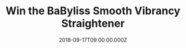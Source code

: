 ---
campaign-uuid: "c-639650cd-efbc-4c28-8e49-2b795d02fdb5"
type: "Preview"
category: "Gifts"
date: "2018-09-17T09:00:00.000Z"
end-date: "2018-09-24T23:59:00.000Z"
disable-form: false
is_promoted: false
has_entry_page: true
title: "Win the BaByliss Smooth Vibrancy Straightener"
competition-description: "<p>Nothing better than achieving beautiful salon sleek hair.\
  \ Soft, smooth and shiny hair… We want you to look your best that is why we are\
  \ giving you the chance of winning the BaByliss Smooth Vibrancy Straightener.</p>\r\
  \n<p>Ready to show your perfect hair anywhere you go?</p>"
hero-header: "Win the BaByliss Smooth Vibrancy Straightener"
terms-confirmation: "N/A"
banner-img: "https://assets.expresslyapp.com/asset-bd83654e-6138-4149-be3f-3b921a9738d9.jpg"
logo-left-href: "http://babyliss.co.uk/"
logo-left-image: "https://assets.expresslyapp.com/asset-c2a68895-86d5-4b76-b8da-d9e9dfac5967.jpg"
logo-left-title: "BaByliss"
bg-image-hero: "https://assets.expresslyapp.com/asset-46e212e0-c4cf-43ce-baa0-d5b4c5cdd532.jpg"
bg-image-first: "https://assets.expresslyapp.com/asset-783217cc-9464-40f5-af11-d7cb70cff814.jpg"
section1-content: "<p>The Babylis Smooth Vibrancy Straightener features ceramic plates\
  \ infused macadamia and camellia oils for an easy glide and ultra-smooth finish.\
  \ The longer plates can straighten larger sections at one time for quick styling.</p>\r\
  \n<p>Perfect for traveling with its multi-voltage feature it will deliver flawless\
  \ results at home or away. With its curved housing design it means you can mix up\
  \ your style and create curly and wavy looks.</p> \r\n<p>Prepare yourself for your\
  \ summer holidays with the new Babyliss Smooth Vibrancy Straightener and get ready\
  \ to stand out anywhere!</p>"
entry-title: "Win the BaByliss Smooth Vibrancy Straightener"
entry-content: "Enter the draw to win the Babyliss Smooth Vibrancy Straightener \r\
  \nby completing the form below before 23:59 on 24th of October 2018."
has-winner: false
prize-description: "BaByliss Smooth Vibrancy Straightener"
special-conditions: "Multiple entries are allowed up to one every day."
country-restrictions:
- "GB"
---